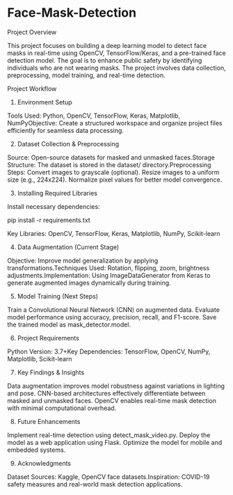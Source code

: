 # Face-Mask-Detection
Project Overview

This project focuses on building a deep learning model to detect face masks in real-time using OpenCV, TensorFlow/Keras, and a pre-trained face detection model. The goal is to enhance public safety by identifying individuals who are not wearing masks. The project involves data collection, preprocessing, model training, and real-time detection.

Project Workflow

1. Environment Setup

Tools Used: Python, OpenCV, TensorFlow, Keras, Matplotlib, NumPyObjective: Create a structured workspace and organize project files efficiently for seamless data processing.

2. Dataset Collection & Preprocessing

Source: Open-source datasets for masked and unmasked faces.Storage Structure: The dataset is stored in the dataset/ directory.Preprocessing Steps: Convert images to grayscale (optional). Resize images to a uniform size (e.g., 224x224). Normalize pixel values for better model convergence.

3. Installing Required Libraries

Install necessary dependencies:

pip install -r requirements.txt  

Key Libraries: OpenCV, TensorFlow, Keras, Matplotlib, NumPy, Scikit-learn

4. Data Augmentation (Current Stage)

Objective: Improve model generalization by applying transformations.Techniques Used: Rotation, flipping, zoom, brightness adjustments.Implementation: Using ImageDataGenerator from Keras to generate augmented images dynamically during training.

5. Model Training (Next Steps)

Train a Convolutional Neural Network (CNN) on augmented data. Evaluate model performance using accuracy, precision, recall, and F1-score. Save the trained model as mask_detector.model.

6. Project Requirements

Python Version: 3.7+Key Dependencies: TensorFlow, OpenCV, NumPy, Matplotlib, Scikit-learn

7. Key Findings & Insights

Data augmentation improves model robustness against variations in lighting and pose. CNN-based architectures effectively differentiate between masked and unmasked faces. OpenCV enables real-time mask detection with minimal computational overhead.

8. Future Enhancements

Implement real-time detection using detect_mask_video.py. Deploy the model as a web application using Flask. Optimize the model for mobile and embedded systems.

9. Acknowledgments

Dataset Sources: Kaggle, OpenCV face datasets.Inspiration: COVID-19 safety measures and real-world mask detection applications.
